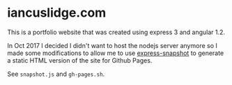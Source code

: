 # iancuslidge.com

This is a portfolio website that was created using express 3 and angular 1.2.

In Oct 2017 I decided I didn't want to host the nodejs server anymore so I made
some modifications to allow me to use
[express-snapshot](https://github.com/alexmingoia/express-snapshot) to generate
a static HTML version of the site for Github Pages.

See `snapshot.js` and `gh-pages.sh`.
